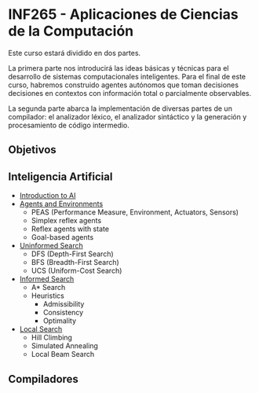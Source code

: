# INF265 - Aplicaciones de Ciencias de la Computación
Este curso estará dividido en dos partes.

La primera parte nos introducirá las ideas básicas y técnicas para el desarrollo
de sistemas computacionales inteligentes. Para el final de este curso, habremos
construido agentes autónomos que toman decisiones decisiones en contextos con
información total o parcialmente observables.

La segunda parte abarca la implementación de diversas partes de un compilador:
el analizador léxico, el analizador sintáctico y la generación y procesamiento
de código intermedio.

## Objetivos

## Inteligencia Artificial
* [Introduction to AI]()
* [Agents and Environments](https://github.com/ManuelLoaizaVasquez/inf265-aplicaciones-de-ciencias-de-la-computacion/tree/master/inteligencia_artificial/laboratorio_01)
  * PEAS (Performance Measure, Environment, Actuators, Sensors)
  * Simplex reflex agents
  * Reflex agents with state
  * Goal-based agents
* [Uninformed Search]()
  * DFS (Depth-First Search)
  * BFS (Breadth-First Search)
  * UCS (Uniform-Cost Search)
* [Informed Search](https://github.com/ManuelLoaizaVasquez/inf265-aplicaciones-de-ciencias-de-la-computacion/tree/master/inteligencia_artificial/laboratorio_03)
  * A\* Search
  * Heuristics
    * Admissibility
    * Consistency
    * Optimality
* [Local Search]()
  * Hill Climbing
  * Simulated Annealing
  * Local Beam Search


## Compiladores
